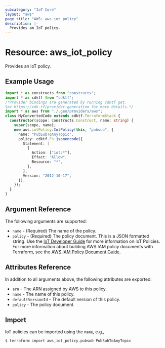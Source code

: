 ```yaml
---
subcategory: "IoT Core"
layout: "aws"
page_title: "AWS: aws_iot_policy"
description: |-
  Provides an IoT policy.
---
```


# Resource: aws_iot_policy

Provides an IoT policy.

## Example Usage

```typescript
import * as constructs from "constructs";
import * as cdktf from "cdktf";
/*Provider bindings are generated by running cdktf get.
See https://cdk.tf/provider-generation for more details.*/
import * as aws from "./.gen/providers/aws";
class MyConvertedCode extends cdktf.TerraformStack {
  constructor(scope: constructs.Construct, name: string) {
    super(scope, name);
    new aws.iotPolicy.IotPolicy(this, "pubsub", {
      name: "PubSubToAnyTopic",
      policy: cdktf.Fn.jsonencode({
        Statement: [
          {
            Action: ["iot:*"],
            Effect: "Allow",
            Resource: "*",
          },
        ],
        Version: "2012-10-17",
      }),
    });
  }
}

```

## Argument Reference

The following arguments are supported:

* `name` - (Required) The name of the policy.
* `policy` - (Required) The policy document. This is a JSON formatted string. Use the [IoT Developer Guide](http://docs.aws.amazon.com/iot/latest/developerguide/iot-policies.html) for more information on IoT Policies. For more information about building AWS IAM policy documents with Terraform, see the [AWS IAM Policy Document Guide](https://learn.hashicorp.com/terraform/aws/iam-policy).

## Attributes Reference

In addition to all arguments above, the following attributes are exported:

* `arn` - The ARN assigned by AWS to this policy.
* `name` - The name of this policy.
* `defaultVersionId` - The default version of this policy.
* `policy` - The policy document.

## Import

IoT policies can be imported using the `name`, e.g.,

```
$ terraform import aws_iot_policy.pubsub PubSubToAnyTopic
```

<!-- cache-key: cdktf-0.17.0-pre.15 input-359bda269e941c342f63628dec3bc86a1bffe05e95be33a337da4856ca5b0cae -->